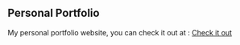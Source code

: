 ## Personal Portfolio

My personal portfolio website, you can check it out at : [Check it out](https://personal-portfolio-omega-wine.vercel.app/)
